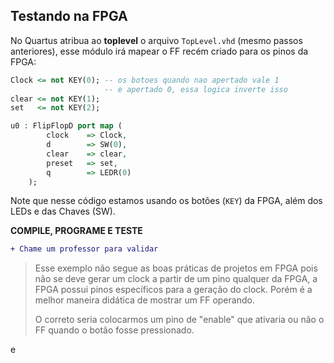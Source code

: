 
## Testando na FPGA 

No Quartus atribua ao **toplevel** o arquivo `TopLevel.vhd` (mesmo passos anteriores), esse módulo irá mapear o FF recém criado para os pinos da FPGA:

``` vhd
Clock <= not KEY(0); -- os botoes quando nao apertado vale 1
                     -- e apertado 0, essa logica inverte isso
clear <= not KEY(1);
set   <= not KEY(2);

u0 : FlipFlopD port map (
		clock    => Clock,
		d        => SW(0),
		clear    => clear,
		preset   => set,
		q        => LEDR(0)
	);		
```

Note que nesse código estamos usando os botões (`KEY`) da FPGA, além dos LEDs e das Chaves (SW).

**COMPILE, PROGRAME E TESTE**

```diff
+ Chame um professor para validar
```

> Esse exemplo não segue as boas práticas de projetos em FPGA pois não se deve gerar um clock a partir de um pino qualquer da FPGA, a FPGA possui pinos específicos para a geração do clock. Porém é a melhor maneira didática de mostrar um FF operando.
>
> O correto seria colocarmos um pino de "enable" que ativaria ou não o FF quando o botão fosse pressionado.

e
